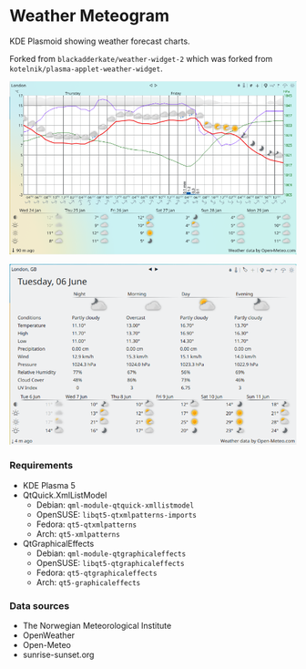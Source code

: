 # Weather Meteogram

KDE Plasmoid showing weather forecast charts.

Forked from `blackadderkate/weather-widget-2` which was forked from `kotelnik/plasma-applet-weather-widget`.


![](Screenshots/1.png?raw=true "")

![](Screenshots/2.png?raw=true "")


### Requirements

 - KDE Plasma 5
 - QtQuick.XmlListModel  
    - Debian: `qml-module-qtquick-xmllistmodel`
    - OpenSUSE: `libqt5-qtxmlpatterns-imports`
    - Fedora: `qt5-qtxmlpatterns`
    - Arch: `qt5-xmlpatterns`
 - QtGraphicalEffects
    - Debian: `qml-module-qtgraphicaleffects`
    - OpenSUSE: `libqt5-qtgraphicaleffects`
    - Fedora: `qt5-qtgraphicaleffects`
    - Arch: `qt5-graphicaleffects`


### Data sources

 - The Norwegian Meteorological Institute
 - OpenWeather
 - Open-Meteo
 - sunrise-sunset.org
